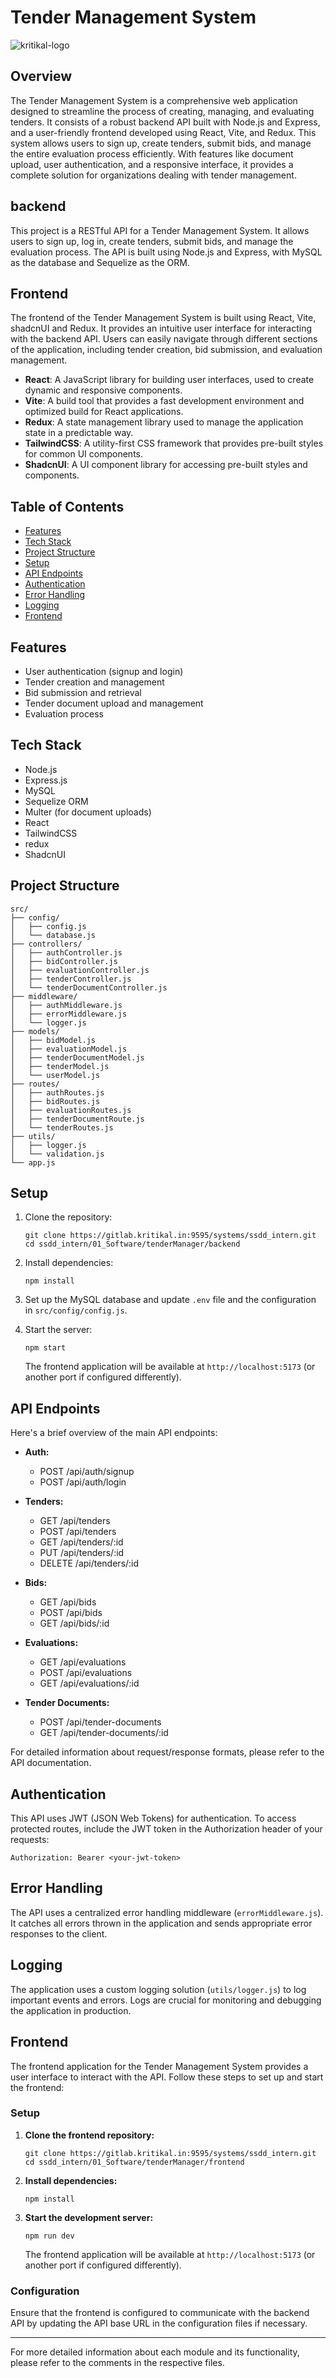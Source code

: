 # Tender Management System 

![kritikal-logo](backend/public/KritiKal-logo.png)

## Overview

The Tender Management System is a comprehensive web application designed to streamline the process of creating, managing, and evaluating tenders. It consists of a robust backend API built with Node.js and Express, and a user-friendly frontend developed using React, Vite, and Redux. This system allows users to sign up, create tenders, submit bids, and manage the entire evaluation process efficiently. With features like document upload, user authentication, and a responsive interface, it provides a complete solution for organizations dealing with tender management.

## backend

This project is a RESTful API for a Tender Management System. It allows users to sign up, log in, create tenders, submit bids, and manage the evaluation process. The API is built using Node.js and Express, with MySQL as the database and Sequelize as the ORM.

## Frontend

The frontend of the Tender Management System is built using React, Vite, shadcnUI and Redux. It provides an intuitive user interface for interacting with the backend API. Users can easily navigate through different sections of the application, including tender creation, bid submission, and evaluation management.

- **React**: A JavaScript library for building user interfaces, used to create dynamic and responsive components.
- **Vite**: A build tool that provides a fast development environment and optimized build for React applications.
- **Redux**: A state management library used to manage the application state in a predictable way.
- **TailwindCSS**: A utility-first CSS framework that provides pre-built styles for common UI components.
- **ShadcnUI**: A UI component library for accessing pre-built styles and components.

## Table of Contents

- [Features](#features)
- [Tech Stack](#tech-stack)
- [Project Structure](#project-structure)
- [Setup](#setup)
- [API Endpoints](#api-endpoints)
- [Authentication](#authentication)
- [Error Handling](#error-handling)
- [Logging](#logging)
- [Frontend](#frontend)

## Features

- User authentication (signup and login)
- Tender creation and management
- Bid submission and retrieval
- Tender document upload and management
- Evaluation process

## Tech Stack

- Node.js
- Express.js
- MySQL
- Sequelize ORM
- Multer (for document uploads)
- React
- TailwindCSS
- redux
- ShadcnUI

## Project Structure

```
src/
├── config/
│   ├── config.js
│   └── database.js
├── controllers/
│   ├── authController.js
│   ├── bidController.js
│   ├── evaluationController.js
│   ├── tenderController.js
│   └── tenderDocumentController.js
├── middleware/
│   ├── authMiddleware.js
│   ├── errorMiddleware.js
│   └── logger.js
├── models/
│   ├── bidModel.js
│   ├── evaluationModel.js
│   ├── tenderDocumentModel.js
│   ├── tenderModel.js
│   └── userModel.js
├── routes/
│   ├── authRoutes.js
│   ├── bidRoutes.js
│   ├── evaluationRoutes.js
│   ├── tenderDocumentRoute.js
│   └── tenderRoutes.js
├── utils/
│   ├── logger.js
│   └── validation.js
└── app.js
```

## Setup

1. Clone the repository:
   ```
   git clone https://gitlab.kritikal.in:9595/systems/ssdd_intern.git
   cd ssdd_intern/01_Software/tenderManager/backend   
   ```

2. Install dependencies:
   ```
   npm install
   ```

3. Set up the MySQL database and update `.env` file and the configuration in `src/config/config.js`.

4. Start the server:
   ```
   npm start
   ```
   The frontend application will be available at `http://localhost:5173` (or another port if configured differently).

## API Endpoints

Here's a brief overview of the main API endpoints:

- **Auth:**
  - POST /api/auth/signup
  - POST /api/auth/login

- **Tenders:**
  - GET /api/tenders
  - POST /api/tenders
  - GET /api/tenders/:id
  - PUT /api/tenders/:id
  - DELETE /api/tenders/:id

- **Bids:**
  - GET /api/bids
  - POST /api/bids
  - GET /api/bids/:id

- **Evaluations:**
  - GET /api/evaluations
  - POST /api/evaluations
  - GET /api/evaluations/:id

- **Tender Documents:**
  - POST /api/tender-documents
  - GET /api/tender-documents/:id

For detailed information about request/response formats, please refer to the API documentation.

## Authentication

This API uses JWT (JSON Web Tokens) for authentication. To access protected routes, include the JWT token in the Authorization header of your requests:

```
Authorization: Bearer <your-jwt-token>
```

## Error Handling

The API uses a centralized error handling middleware (`errorMiddleware.js`). It catches all errors thrown in the application and sends appropriate error responses to the client.

## Logging

The application uses a custom logging solution (`utils/logger.js`) to log important events and errors. Logs are crucial for monitoring and debugging the application in production.

## Frontend

The frontend application for the Tender Management System provides a user interface to interact with the API. Follow these steps to set up and start the frontend:

### Setup

1. **Clone the frontend repository:**
   ```
   git clone https://gitlab.kritikal.in:9595/systems/ssdd_intern.git
   cd ssdd_intern/01_Software/tenderManager/frontend
   ```

2. **Install dependencies:**
   ```
   npm install
   ```

3. **Start the development server:**
   ```
   npm run dev
   ```

   The frontend application will be available at `http://localhost:5173` (or another port if configured differently).

### Configuration

Ensure that the frontend is configured to communicate with the backend API by updating the API base URL in the configuration files if necessary.

---

For more detailed information about each module and its functionality, please refer to the comments in the respective files.